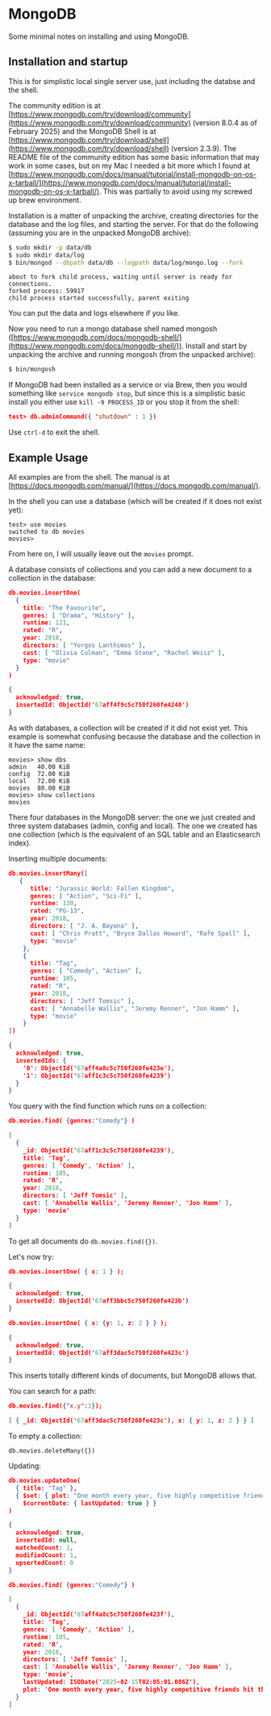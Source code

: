 # MongoDB

Some minimal notes on installing and using MongoDB.

## Installation and startup

This is for simplistic local single server use, just including the databse and the shell.

The community edition is at [https://www.mongodb.com/try/download/community](https://www.mongodb.com/try/download/community) (version 8.0.4 as of February 2025) and the MongoDB Shell is at [https://www.mongodb.com/try/download/shell](https://www.mongodb.com/try/download/shell) (version 2.3.9).
The README file of the community edition has some basic information that may work in some cases, but on my Mac I needed a bit more which I found at [https://www.mongodb.com/docs/manual/tutorial/install-mongodb-on-os-x-tarball/](https://www.mongodb.com/docs/manual/tutorial/install-mongodb-on-os-x-tarball/). This was partially to avoid using my screwed up brew environment.

Installation is a matter of unpacking the archive, creating directories for the database and the log files, and starting the server. For that do the following (assuming you are in the unpacked MongoDB archive):

```bash
$ sudo mkdir -p data/db
$ sudo mkdir data/log
$ bin/mongod --dbpath data/db --logpath data/log/mongo.log --fork
```
```
about to fork child process, waiting until server is ready for connections.
forked process: 59917
child process started successfully, parent exiting
```

You can put the data and logs elsewhere if you like. 

Now you need to run a mongo database shell named mongosh ([https://www.mongodb.com/docs/mongodb-shell/](https://www.mongodb.com/docs/mongodb-shell/)). Install and start by unpacking the archive and running mongosh (from the unpacked archive):

```bash
$ bin/mongosh
```

If MongoDB had been installed as a service or via Brew, then you would something like `service mongodb stop`, but since this is a simplistic basic install you either use `kill -9 PROCESS_ID` or you stop it from the shell:

```json
test> db.adminCommand({ "shutdown" : 1 })
```

Use `ctrl-d` to exit the shell.	 


## Example Usage

All examples are from the shell. The manual is at [https://docs.mongodb.com/manual/](https://docs.mongodb.com/manual/).

In the shell you can use a database (which will be created if it does not exist yet):

```
test> use movies
switched to db movies
movies> 
```

From here on, I will usually leave out the `movies` prompt.

A database consists of collections and you can add a new document to a collection in the database:

```json
db.movies.insertOne(
  {
    title: "The Favourite",
    genres: [ "Drama", "History" ],
    runtime: 121,
    rated: "R",
    year: 2018,
    directors: [ "Yorgos Lanthimos" ],
    cast: [ "Olivia Colman", "Emma Stone", "Rachel Weisz" ],
    type: "movie"
  }
)
```
```json
{
  acknowledged: true,
  insertedId: ObjectId('67aff4f9c5c750f260fe4240')
}
```

As with databases, a collection will be created if it did not exist yet. This example is somewhat confusing because the database and the collection in it have the same name:

```
movies> show dbs
admin   40.00 KiB
config  72.00 KiB
local   72.00 KiB
movies  80.00 KiB
movies> show collections
movies
```

There four databases in the MongoDB server: the one we just created and three system databases (admin, config and local). The one we created has one collection (which is the equivalent of an SQL table and an Elasticsearch index).

Inserting multiple documents:

```json
db.movies.insertMany([
   {
      title: "Jurassic World: Fallen Kingdom",
      genres: [ "Action", "Sci-Fi" ],
      runtime: 130,
      rated: "PG-13",
      year: 2018,
      directors: [ "J. A. Bayona" ],
      cast: [ "Chris Pratt", "Bryce Dallas Howard", "Rafe Spall" ],
      type: "movie"
    },
    {
      title: "Tag",
      genres: [ "Comedy", "Action" ],
      runtime: 105,
      rated: "R",
      year: 2018,
      directors: [ "Jeff Tomsic" ],
      cast: [ "Annabelle Wallis", "Jeremy Renner", "Jon Hamm" ],
      type: "movie"
    }
])
```
```json
{
  acknowledged: true,
  insertedIds: {
    '0': ObjectId('67aff4a8c5c750f260fe423e'),
    '1': ObjectId('67aff1c3c5c750f260fe4239')
  }
}
```

You query with the find function which runs on a collection:

```json
db.movies.find( {genres:"Comedy"} )
```
```json
[
  {
    _id: ObjectId('67aff1c3c5c750f260fe4239'),
    title: 'Tag',
    genres: [ 'Comedy', 'Action' ],
    runtime: 105,
    rated: 'R',
    year: 2018,
    directors: [ 'Jeff Tomsic' ],
    cast: [ 'Annabelle Wallis', 'Jeremy Renner', 'Jon Hamm' ],
    type: 'movie'
  }
]
```

To get all documents do `db.movies.find({})`.

Let's now try:

```json
db.movies.insertOne( { x: 1 } );
```
```json
{
  acknowledged: true,
  insertedId: ObjectId('67aff3bbc5c750f260fe423b')
}
```
```json
db.movies.insertOne( { x: {y: 1, z: 2 } } );
```
```json
{
  acknowledged: true,
  insertedId: ObjectId('67aff3dac5c750f260fe423c')
}
```

This inserts totally different kinds of documents, but MongoDB allows that.

You can search for a path:

```json
db.movies.find({"x.y":1});
```
```json
[ { _id: ObjectId('67aff3dac5c750f260fe423c'), x: { y: 1, z: 2 } } ]

```

To empty a collection:

```
db.movies.deleteMany({})
```

Updating:

```json
db.movies.updateOne( 
  { title: "Tag" }, 
  { $set: { plot: "One month every year, five highly competitive friends hit the ground running for a no-holds-barred game of tag" },
    $currentDate: { lastUpdated: true } }
)
```
```json
{
  acknowledged: true,
  insertedId: null,
  matchedCount: 1,
  modifiedCount: 1,
  upsertedCount: 0
}
```

```json
db.movies.find( {genres:"Comedy"} )
```
```json
[
  {
    _id: ObjectId('67aff4a8c5c750f260fe423f'),
    title: 'Tag',
    genres: [ 'Comedy', 'Action' ],
    runtime: 105,
    rated: 'R',
    year: 2018,
    directors: [ 'Jeff Tomsic' ],
    cast: [ 'Annabelle Wallis', 'Jeremy Renner', 'Jon Hamm' ],
    type: 'movie',
    lastUpdated: ISODate('2025-02-15T02:05:01.086Z'),
    plot: 'One month every year, five highly competitive friends hit the ground running for a no-holds-barred game of tag'
  }
]
```